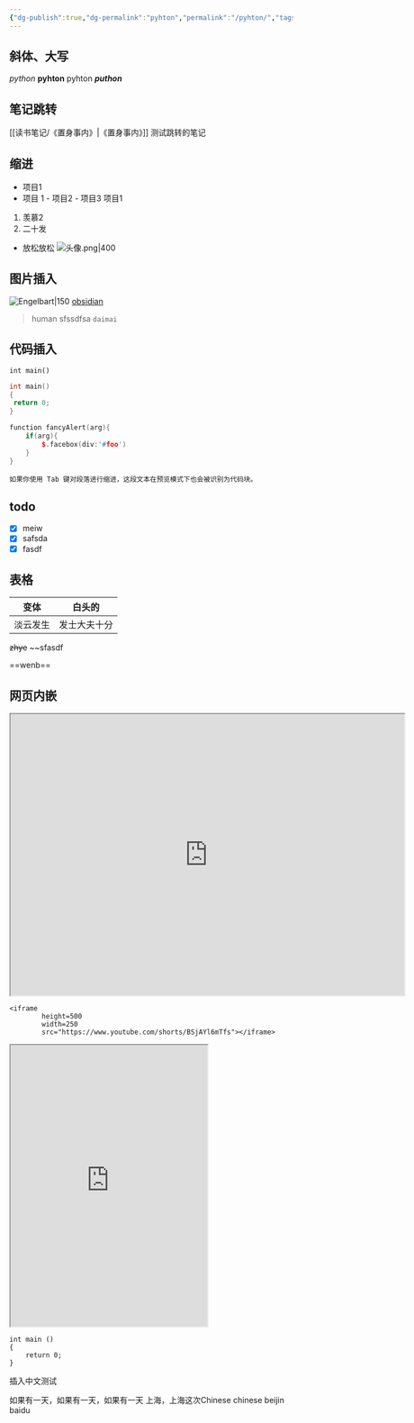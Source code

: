 ```yaml
---
{"dg-publish":true,"dg-permalink":"pyhton","permalink":"/pyhton/","tags":["gardenEntry"]}
---
```


## 斜体、大写
*python* **pyhton** pyhton _**puthon**_ 

## 笔记跳转
[[读书笔记/《置身事内》\|《置身事内》]] 测试跳转的笔记

## 缩进
-  项目1
- 项目 1
				- 项目2
				- 项目3
项目1
1. 羡慕2
2. 二十发
- 放松放松
![头像.png|400](/img/user/image/%E5%A4%B4%E5%83%8F.png)
## 图片插入
![Engelbart|150](https://history-computer.com/ModernComputer/Basis/images/Engelbart.jpg)
[obsidian](http://obsidian.md)
> human
> sfssdfsa
`daimai `
## 代码插入
`int main()`
```cpp
int main()
{
 return 0;
}
```

```cpp
function fancyAlert(arg){
	if(arg){
		$.facebox(div:'#foo')
	}
}
```
	如果你使用 Tab 键对段落进行缩进，这段文本在预览模式下也会被识别为代码块。
## todo
- [x] meiw
- [x] safsda
- [x] fasdf

## 表格
| 变体|白头的|
| -- | --- |
| 淡云发生 | 发士大夫十分 |

~~zhye~~
~~sfasdf

==wenb==

##  网页内嵌
<iframe 
		height=500
		width=700
		src="https://www.youtube.com/"></iframe>

```type
<iframe 
		height=500
		width=250
		src="https://www.youtube.com/shorts/BSjAYl6mTfs"></iframe>
```

<iframe 
		height=500
		width=350
		src="https://m.baidu.com/"></iframe>


```
int main ()
{
	return 0;
}
```

插入中文测试 


如果有一天，如果有一天，如果有一天
上海，上海这次Chinese chinese beijin baidu 
